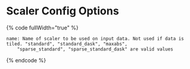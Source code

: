 # Scaler Config Options

{% code fullWidth="true" %}
```
name: Name of scaler to be used on input data. Not used if data is tiled. "standard", "standard_dask", "maxabs",
    "sparse_standard", "sparse_standard_dask" are valid values
```
{% endcode %}

